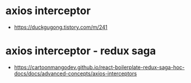 # axios interceptor
- https://duckgugong.tistory.com/m/241

# axios interceptor - redux saga
- https://cartoonmangodev.github.io/react-boilerplate-redux-saga-hoc-docs/docs/advanced-concepts/axios-interceptors

